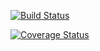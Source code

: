 [![Build Status](https://app.travis-ci.com/Jidim/seti7.svg?branch=main)](https://app.travis-ci.com/Jidim/seti7)

[![Coverage Status](https://coveralls.io/repos/github/Jidim/seti7/badge.svg?branch=main)](https://coveralls.io/github/Jidim/seti7?branch=main)
